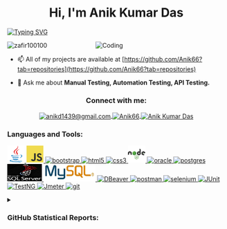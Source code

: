 <h1 align="center">Hi, I'm Anik Kumar Das</h1>

<a href="https://git.io/typing-svg">
    <img src="https://readme-typing-svg.demolab.com?font=Fira+Code&weight=200&size=18&duration=3000&pause=1000&color=9AAD24&vCenter=true&multiline=true&width=700&height=100&lines=I%20am%20a%20software%20QA%20engineer%20from%20Bangladesh.;A%20critical%20thinker%20who%20loves%20testing.;Finding%20root%20causes,%20automating%20tasks,%20and%20optimizing%20systems."
        alt="Typing SVG" />
</a>




<img align="right" alt="Coding" width="300"
    src="https://img.freepik.com/free-vector/version-control-concept-illustration_114360-2451.jpg">

<p align="left">
    <img src="https://komarev.com/ghpvc/?username=Anik66&label=Profile%20views&color=0e75b6&style=flat"
        alt="zafir100100" />
</p>

- 📫 All of my projects are available at [https://github.com/Anik66?tab=repositories](https://github.com/Anik66?tab=repositories)

- 💬 Ask me about **Manual Testing, Automation Testing, API Testing.**

<h3 align="center">
    Connect with me:
</h3>
<p align="center">
    <a href="mailto:anikd1439@gmail.com">
        <img align="center"
        src="https://img.shields.io/badge/Gmail-lightgrey?style=flat&logo=gmail"
        alt="anikd1439@gmail.com" height="30" width="80" />
    </a>
    <a href="https://github.com/Anik66" target="blank">
        <img align="center"
            src="https://raw.githubusercontent.com/rahuldkjain/github-profile-readme-generator/master/src/images/icons/Social/github.svg"
            alt="Anik66" height="30" width="40" />
    </a>
    <a href="https://www.linkedin.com/in/anik-kumar-das-b1518421b" target="blank">
        <img align="center"
            src="https://raw.githubusercontent.com/rahuldkjain/github-profile-readme-generator/master/src/images/icons/Social/linked-in-alt.svg"
            alt="Anik Kumar Das" height="30" width="40" />
    </a>
</p>

<h3 align="left">
    Languages and Tools:
</h3>
<p align="left">
    <a href="https://www.java.com" target="_blank" rel="noreferrer">
        <img src="https://raw.githubusercontent.com/devicons/devicon/master/icons/java/java-original.svg" alt="java"
            width="40" height="40" /> 
    </a>
    <a href="https://developer.mozilla.org/en-US/docs/Web/JavaScript" target="_blank" rel="noreferrer">
        <img src="https://raw.githubusercontent.com/devicons/devicon/master/icons/javascript/javascript-original.svg"
            alt="javascript" width="40" height="40" />
    </a>
    <a href="https://getbootstrap.com" target="_blank" rel="noreferrer">
        <img src="https://cdn.jsdelivr.net/gh/devicons/devicon/icons/bootstrap/bootstrap-original.svg"
            alt="bootstrap" width="40" height="40" />
    </a>
    <a href="https://www.w3.org/html/" target="_blank" rel="noreferrer">
        <img src="https://cdn.jsdelivr.net/gh/devicons/devicon/icons/html5/html5-original.svg"
            alt="html5" width="40" height="40" />
    </a>
    <a href="https://www.w3schools.com/css/" target="_blank" rel="noreferrer">
        <img src="https://cdn.jsdelivr.net/gh/devicons/devicon/icons/css3/css3-original.svg"
            alt="css3" width="40" height="40" />
    </a>
    <a href="https://nodejs.org" target="_blank" rel="noreferrer">
        <img src="https://raw.githubusercontent.com/devicons/devicon/master/icons/nodejs/nodejs-original-wordmark.svg"
            alt="nodejs" width="40" height="40" />
    </a>
    <a href="https://www.oracle.com/" target="_blank" rel="noreferrer">
        <img src="https://cdn.jsdelivr.net/gh/devicons/devicon/icons/oracle/oracle-original.svg"
            alt="oracle" width="40" height="40" />
    </a>
    <a href="https://www.mongodb.com/" target="_blank" rel="noreferrer">
        <img src="https://github.com/mongodb-js/leaf/blob/master/dist/mongodb-leaf_128x128.png"
            alt="postgres" width="40" height="40" />
    </a>
    <a href="https://www.tutorialspoint.com/ms_sql_server/index.htm" target="_blank" rel="noreferrer">
        <img src="https://github.com/zafir100100/zafir100100/blob/main/resources/mssql.jpg"
            alt="mssql" width="80" height="40" />
    </a>
    <a href="https://www.mysql.com/" target="_blank" rel="noreferrer">
        <img src="https://github.com/zafir100100/zafir100100/blob/main/resources/mysql.png"
            alt="mysql" width="120" height="40" />
    </a>
    <a href="https://dbeaver.io/" target="_blank" rel="noreferrer">
        <img src="https://upload.wikimedia.org/wikipedia/commons/b/b5/DBeaver_logo.svg"
            alt="DBeaver" width="40" height="40" />
    </a>
    <a href="https://postman.com" target="_blank" rel="noreferrer">
        <img src="https://www.vectorlogo.zone/logos/getpostman/getpostman-icon.svg" alt="postman" width="40"
            height="40" />
    </a>
    <a href="https://www.selenium.dev" target="_blank" rel="noreferrer">
        <img src="https://raw.githubusercontent.com/detain/svg-logos/780f25886640cef088af994181646db2f6b1a3f8/svg/selenium-logo.svg"
            alt="selenium" width="40" height="40" />
    </a>
    <a href="https://junit.org/" target="_blank" rel="noreferrer">
        <img src="https://avatars.githubusercontent.com/u/874086?s=200&v=4"
            alt="JUnit" width="40" height="40" />
    </a>
    <a href="https://testng.org" target="_blank" rel="noreferrer">
        <img src="https://e7.pngegg.com/pngimages/640/776/png-clipart-testng-logo-software-testing-software-framework-computer-icons-automation-testing-angle-text.png"
            alt="TestNG" width="80" height="40" />
    </a>
    <a href="https://jmeter.apache.org/" target="_blank" rel="noreferrer">
        <img src="http://jmeter.apache.org/images/jmeter.png"
            alt="Jmeter" width="120" height="40" />
    <a href="https://git-scm.com/" target="_blank" rel="noreferrer">
        <img src="https://www.vectorlogo.zone/logos/git-scm/git-scm-icon.svg" alt="git" width="40" height="40" />
    </a>
</p>

<details>
    <summary>
        <strong>
            <h3>
                GitHub Statistical Reports:
            </h3>
        </strong>
    </summary>
    <br>
    <table border="0">
        <tr>
            <td colspan="2" align="center">
                <img align="center"
                    src="https://github-readme-stats.vercel.app/api/top-langs?username=Anik66&show_icons=true&locale=en&layout=compact&theme=dark"
                    alt="Anik66" />
            </td>
        </tr>
        <tr>
            <td>
                <img align="center"
                    src="https://github-readme-stats.vercel.app/api?username=Anik66&show_icons=true&locale=en&hide=contribs,prs&theme=tokyonight"
                    alt="Anik66" />
            </td>
            <td>
                <img align="center" 
                    src="https://github-readme-streak-stats.herokuapp.com/?user=Anik66&theme=merko"
                    alt="Anik66" />
            </td>
        </tr>
    </table>
</details>
